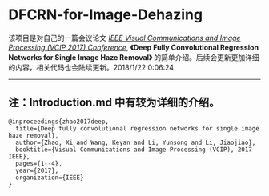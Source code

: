 # DFCRN-for-Image-Dehazing

该项目是对自己的一篇会议论文 *[IEEE Visual Communications and Image Processing (VCIP 2017) Conference](http://www.vcip2017.org/home)*,  **《Deep Fully Convolutional Regression Networks for Single Image Haze Removal》** 的简单介绍。后续会更新更加详细的内容，相关代码也会陆续更新。2018/1/22 0:06:24 

------------------
## 注：Introduction.md 中有较为详细的介绍。


    @inproceedings{zhao2017deep,
      title={Deep fully convolutional regression networks for single image haze removal},
      author={Zhao, Xi and Wang, Keyan and Li, Yunsong and Li, Jiaojiao},
      booktitle={Visual Communications and Image Processing (VCIP), 2017 IEEE},
      pages={1--4},
      year={2017},
      organization={IEEE}
    }

